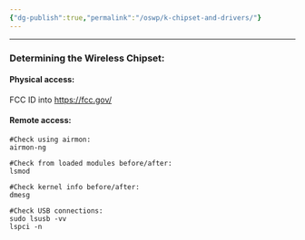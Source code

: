 ```yaml
---
{"dg-publish":true,"permalink":"/oswp/k-chipset-and-drivers/"}
---
```


---------------
### Determining the Wireless Chipset:

#### Physical access:
FCC ID into https://fcc.gov/

#### Remote access:
```
#Check using airmon:
airmon-ng

#Check from loaded modules before/after:
lsmod

#Check kernel info before/after:
dmesg

#Check USB connections:
sudo lsusb -vv
lspci -n
```